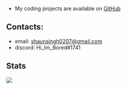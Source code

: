 <ul>
  <li>My coding projects are available on <a href="https://github.com/shaunsingh?tab=repositories" target="_blank" rel="noreferrer">GitHub</a></li>
</ul>

## Contacts: 

- email: shaunsingh0207@gmail.com
- discord: Hi_Im_Bored#1741

## Stats

![](https://github-readme-stats.vercel.app/api?username=shaunsingh&show_icons=true&hide_border=true&count_private=true&theme=dark)
